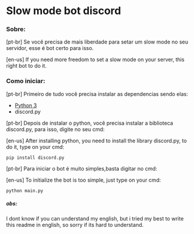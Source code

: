 # Slow mode bot discord

### Sobre:

[pt-br] Se você precisa de mais liberdade para setar um slow mode no seu servidor, esse é bot certo para isso.

[en-us] If you need more freedom to set a slow mode on your server, this right bot to do it.

### Como iniciar:

[pt-br] Primeiro de tudo você precisa instalar as dependencias sendo elas:

* [Python 3](https://www.python.org/downloads/)
* discord.py

[pt-br] Depois de instalar o python, você precisa instalar a biblioteca discord.py, para isso, digite no seu cmd:

[en-us] After installing python, you need to install the library discord.py, to do it, type on your cmd:
    
    pip install discord.py

[pt-br] Para iniciar o bot é muito simples,basta digitar no cmd:

[en-us] To initialize the bot is too simple, just type on your cmd:

    python main.py

##### obs:
I dont know if you can understand my english, but i tried my best to write this readme in english, so sorry if its hard to understand.

